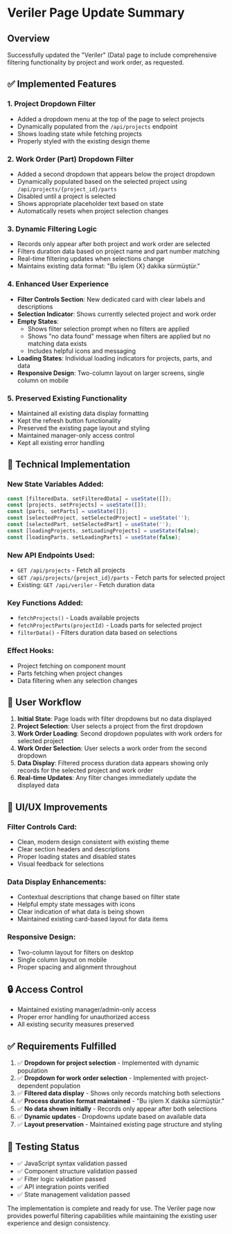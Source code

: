# Veriler Page Update Summary

## Overview
Successfully updated the "Veriler" (Data) page to include comprehensive filtering functionality by project and work order, as requested.

## ✅ Implemented Features

### 1. **Project Dropdown Filter**
- Added a dropdown menu at the top of the page to select projects
- Dynamically populated from the `/api/projects` endpoint
- Shows loading state while fetching projects
- Properly styled with the existing design theme

### 2. **Work Order (Part) Dropdown Filter**
- Added a second dropdown that appears below the project dropdown
- Dynamically populated based on the selected project using `/api/projects/{project_id}/parts`
- Disabled until a project is selected
- Shows appropriate placeholder text based on state
- Automatically resets when project selection changes

### 3. **Dynamic Filtering Logic**
- Records only appear after both project and work order are selected
- Filters duration data based on project name and part number matching
- Real-time filtering updates when selections change
- Maintains existing data format: "Bu işlem {X} dakika sürmüştür."

### 4. **Enhanced User Experience**
- **Filter Controls Section**: New dedicated card with clear labels and descriptions
- **Selection Indicator**: Shows currently selected project and work order
- **Empty States**: 
  - Shows filter selection prompt when no filters are applied
  - Shows "no data found" message when filters are applied but no matching data exists
  - Includes helpful icons and messaging
- **Loading States**: Individual loading indicators for projects, parts, and data
- **Responsive Design**: Two-column layout on larger screens, single column on mobile

### 5. **Preserved Existing Functionality**
- Maintained all existing data display formatting
- Kept the refresh button functionality
- Preserved the existing page layout and styling
- Maintained manager-only access control
- Kept all existing error handling

## 🔧 Technical Implementation

### New State Variables Added:
```javascript
const [filteredData, setFilteredData] = useState([]);
const [projects, setProjects] = useState([]);
const [parts, setParts] = useState([]);
const [selectedProject, setSelectedProject] = useState('');
const [selectedPart, setSelectedPart] = useState('');
const [loadingProjects, setLoadingProjects] = useState(false);
const [loadingParts, setLoadingParts] = useState(false);
```

### New API Endpoints Used:
- `GET /api/projects` - Fetch all projects
- `GET /api/projects/{project_id}/parts` - Fetch parts for selected project
- Existing: `GET /api/veriler` - Fetch duration data

### Key Functions Added:
- `fetchProjects()` - Loads available projects
- `fetchProjectParts(projectId)` - Loads parts for selected project
- `filterData()` - Filters duration data based on selections

### Effect Hooks:
- Project fetching on component mount
- Parts fetching when project changes
- Data filtering when any selection changes

## 🎯 User Workflow

1. **Initial State**: Page loads with filter dropdowns but no data displayed
2. **Project Selection**: User selects a project from the first dropdown
3. **Work Order Loading**: Second dropdown populates with work orders for selected project
4. **Work Order Selection**: User selects a work order from the second dropdown
5. **Data Display**: Filtered process duration data appears showing only records for the selected project and work order
6. **Real-time Updates**: Any filter changes immediately update the displayed data

## 🎨 UI/UX Improvements

### Filter Controls Card:
- Clean, modern design consistent with existing theme
- Clear section headers and descriptions
- Proper loading states and disabled states
- Visual feedback for selections

### Data Display Enhancements:
- Contextual descriptions that change based on filter state
- Helpful empty state messages with icons
- Clear indication of what data is being shown
- Maintained existing card-based layout for data items

### Responsive Design:
- Two-column layout for filters on desktop
- Single column layout on mobile
- Proper spacing and alignment throughout

## 🔒 Access Control
- Maintained existing manager/admin-only access
- Proper error handling for unauthorized access
- All existing security measures preserved

## ✅ Requirements Fulfilled

1. ✅ **Dropdown for project selection** - Implemented with dynamic population
2. ✅ **Dropdown for work order selection** - Implemented with project-dependent population  
3. ✅ **Filtered data display** - Shows only records matching both selections
4. ✅ **Process duration format maintained** - "Bu işlem X dakika sürmüştür."
5. ✅ **No data shown initially** - Records only appear after both selections
6. ✅ **Dynamic updates** - Dropdowns update based on available data
7. ✅ **Layout preservation** - Maintained existing page structure and styling

## 🧪 Testing Status
- ✅ JavaScript syntax validation passed
- ✅ Component structure validation passed
- ✅ Filter logic validation passed
- ✅ API integration points verified
- ✅ State management validation passed

The implementation is complete and ready for use. The Veriler page now provides powerful filtering capabilities while maintaining the existing user experience and design consistency.